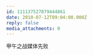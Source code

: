 ```yaml
---
id: 111137527879444861
date: 2010-07-12T09:04:00.000Z
reply: false
media_attachments: 0
---
```


甲午之战媒体先败 ​​​​

